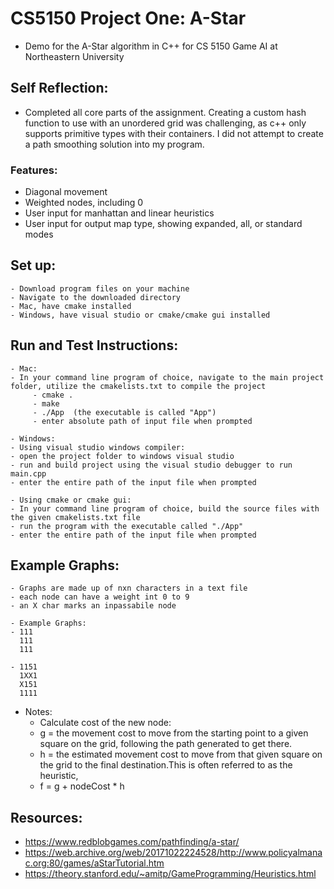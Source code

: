 # CS5150 Project One: A-Star

- Demo for the A-Star algorithm in C++ for CS 5150 Game AI at Northeastern University

## Self Reflection:
 - Completed all core parts of the assignment. Creating a custom hash function to use with an unordered grid was challenging, as c++ only supports primitive types with their containers. I did not attempt to create a path smoothing solution into my program.

### Features:
  - Diagonal movement
  - Weighted nodes, including 0
  - User input for manhattan and linear heuristics
  - User input for output map type, showing expanded, all, or standard modes

## Set up:
	- Download program files on your machine
    - Navigate to the downloaded directory
    - Mac, have cmake installed
    - Windows, have visual studio or cmake/cmake gui installed

## Run and Test Instructions:
    - Mac:
    - In your command line program of choice, navigate to the main project folder, utilize the cmakelists.txt to compile the project
         - cmake .
         - make
         - ./App  (the executable is called "App")
         - enter absolute path of input file when prompted

    - Windows:
    - Using visual studio windows compiler:
    - open the project folder to windows visual studio
    - run and build project using the visual studio debugger to run main.cpp
    - enter the entire path of the input file when prompted

    - Using cmake or cmake gui:
    - In your command line program of choice, build the source files with the given cmakelists.txt file
    - run the program with the executable called "./App"
    - enter the entire path of the input file when prompted
    

## Example Graphs:
    - Graphs are made up of nxn characters in a text file
    - each node can have a weight int 0 to 9 
    - an X char marks an inpassabile node

    - Example Graphs:
    - 111   
      111
      111

    - 1151
      1XX1
      X151
      1111

  
- Notes:
  - Calculate cost of the new node:
  - g = the movement cost to move from the starting point to a given square on the grid, following the path generated to get there.
  - h = the estimated movement cost to move from that given square on the grid to the final destination.This is often referred to as the heuristic,
  - f = g + nodeCost * h

## Resources: 

- https://www.redblobgames.com/pathfinding/a-star/
- https://web.archive.org/web/20171022224528/http://www.policyalmanac.org:80/games/aStarTutorial.htm
- https://theory.stanford.edu/~amitp/GameProgramming/Heuristics.html
